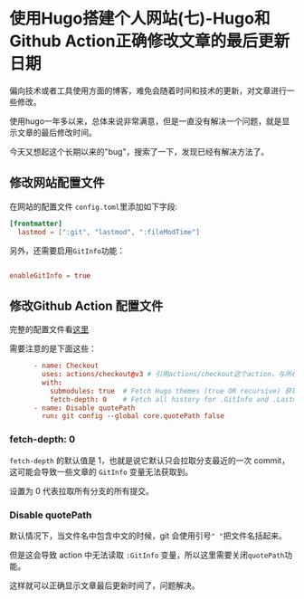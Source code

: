 # 使用Hugo搭建个人网站(七)-Hugo和Github Action正确修改文章的最后更新日期

偏向技术或者工具使用方面的博客，难免会随着时间和技术的更新，对文章进行一些修改。

使用hugo一年多以来，总体来说非常满意，但是一直没有解决一个问题，就是显示文章的最后修改时间。

今天又想起这个长期以来的"bug"，搜索了一下，发现已经有解决方法了。

## 修改网站配置文件

在网站的配置文件 `config.toml`里添加如下字段:

``` toml
[frontmatter]
  lastmod = [":git", "lastmod", ":fileModTime"]
```

另外，还需要启用`GitInfo`功能：

```toml

enableGitInfo = true
```

## 修改Github Action 配置文件

完整的配置文件看[这里](https://dnwzlx.com/posts/95a48970/#%E7%BD%91%E7%AB%99%E8%AE%BE%E7%BD%AE)

需要注意的是下面这些：

```toml
      - name: Checkout
        uses: actions/checkout@v3 # 引用actions/checkout这个action，与所在的github仓库同名
        with:
          submodules: true  # Fetch Hugo themes (true OR recursive) 获取submodule主题
          fetch-depth: 0    # Fetch all history for .GitInfo and .Lastmod
      - name: Disable quotePath
        run: git config --global core.quotePath false
```

### fetch-depth: 0

`fetch-depth` 的默认值是 1，也就是说它默认只会拉取分支最近的一次 commit，这可能会导致一些文章的 `GitInfo` 变量无法获取到。

设置为 0 代表拉取所有分支的所有提交。

### Disable quotePath

默认情况下，当文件名中包含中文的时候，git 会使用引号`" "`把文件名括起来。

但是这会导致 action 中无法读取 `:GitInfo` 变量，所以这里需要关闭`quotePath`功能。

这样就可以正确显示文章最后更新时间了，问题解决。

